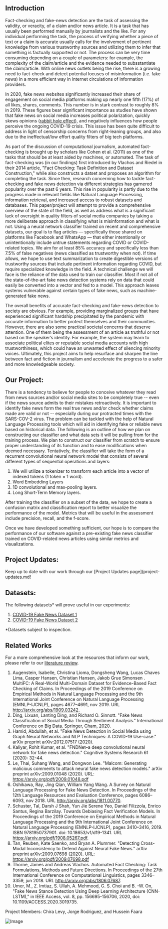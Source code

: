 ## Introduction
Fact-checking and fake-news detection are the task of assessing the validity, or veracity, of a claim and/or news article. It is a task that has usually been performed manually by journalists and the like. For any individual performing the task, the process of verifying whether a piece of text or a claim is accurate usually calls for the involvement of pertinent knowledge from various trustworthy sources and utilizing them to infer that something is factually supported or not. The process can be very time consuming depending on a couple of parameters: for example, the complexity of the claim/article and the evidence needed to subsstantiate the claim/article. With online news outlets being the rise, there is a growing need to fact-check and detect potential locuses of misinformation (i.e. fake news) in a more efficient way in internet circulations of information providers. 

In 2020, fake news websites significantly increased their share of engagement on social media platforms making up nearly one fifth (17%) of all likes, shares, comments. This number is in stark contrast to roughly 8% in 2019. These figures bear significant importance as studies have shown that fake news on social media increases political polarization, quickly skews opinions ([rabbit hole effect](https://www.nytimes.com/2019/03/29/technology/youtube-online-extremism.html)), and negatively influences how people perceive the ongoing COVID-19 crisis. This issue has been quite difficult to address in light of censorship concerns from right-leaning groups, and also due to the ineffectual/low effort quality filters of big tech platforms.

As part of the discussion of computational journalism, automated fact-checking is brought up by scholars like Cohen et al. (2011) as one of the tasks that should be at least aided by machines, or automated. The task of fact-checking was (in our findings) first introduced by Vlachos and Riedel in their 2014 article, "Fact Checking: Task Definition and Dataset Construction," while also constructs a datset and proposes an algorithm for completing the task. Since then, research concerning how to tackle fact-checking and fake news detection via different strategies has garnered popularity over the past 6 years. This rise in popularity is partly due to the progress made in relevant fields like Natural Language Processing, information retrieval, and increased access to robust datasets and databases. This paper/project will attempt to provide a comprehensive overview of the state of the field, as well as address what is a significant lack of oversight in quality filters of social media companies by taking a more deliberate approach in classifying what is misinformation and what is not. Using a neural network classifier trained on recent and comprehensive datasets, our goal is to flag articles — specifically those shared on platforms like Facebook and WhatsApp — that either intentionally or unintentionally include untrue statements regarding COVID or COVID-related topics. We aim for at least 85% accuracy and specifically less than 7.5% of false negatives (news classified as trustworthy when not). If time allows, we hope to use text summarization to create digestible versions of trustworthy sources that include pertinent information regarding COVID, but require specialized knowledge in the field. A technical challenge we will face is the reliance of the data used to train our classifier. Most if not all of the state-of-the-art fake news detection systems rely on data that could easily be converted into a vector and fed to a model. This approach leaves systems vulnerable against certain types 
of fake news, such as machine-generated fake news. 

The overall benefits of accurate fact-checking and fake-news detection to society are obvious. For example, providing marginalized groups that have experienced significant hardship precipitated by the pandemic with accurate information to better protect themselves and their communities. However, there are also some practical societal concerns that deserve attention. One of them being the assessment of an article as truthful or not based on the speaker’s identity. For example, the system may learn to associate political elites or reputable social media accounts with high trustworthiness, which could have an unwanted effect of silencing minority voices. Ultimately, this project aims to help resurface and sharpen the line between fact and fiction in journalism and accelerate the progress to a safer and more 
knowledgeable society.

## Our Project:
  There is a tendency to believe for people to conceive whatever they read from news sources and/or social media sites to be completely true -- even if the news source admits to their mistakes retroactively. It is important to identify fake news form the real true news and/or check whether claims made are valid or not -- especially during our protracted times with the SARS-COV-2 virus. The problem can be tackled with  the help of Natural Language Processing tools which will aid in identifying fake or reliable news based on historical data. The following is an outline of how we plan on constructing our classifier and what data sets it will be pulling from for the training process. 
  We plan to construct our classifier from scratch to ensure proper understanding of its function and to ease modifications when deemed necessary. Tentatively, the classifier will take the form of a recurrent convolutional neural network model that consists of several different types of sequential operations and layers:
1. We will utilize a tokenizer to transform each article into a vector of indexed tokens (1 token = 1 word).
2. Word Embedding Layers 
3. 1D convolutional and max-pooling layers.
4. Long Short-Term Memory layers.

After training the classifier on a subset of the data, we hope to create a confusion matrix and classification report to better visualize the performance of the model. Metrics that will be useful in the assessment include precision, recall, and the f-score. 

Once we have developed something sufficient, our hope is to compare the performance of our software against a pre-existing fake news classifier trained on COVID-related news articles using similar metrics and visualizations. 

## Project Updates: 
Keep up to date with our work through our [Project Updates page](project-updates.md! 

## Datasets:
The following datasets* will prove useful in our experiments:
1. [COVID-19 Fake News Dataset 1](https://www.kaggle.com/arashnic/covid19-fake-news)
2. [COVID-19 Fake News Dataset 2](https://www.kaggle.com/thesumitbanik/covid-fake-news-dataset)

*Datasets subject to inspection.

## Related Works
For a more comprehensive look at the resources that inform our work, please refer to our [literature review](literature-review.md).

1. Augenstein, Isabelle, Christina Lioma, Dongsheng Wang, Lucas Chaves Lima, Casper Hansen, Christian Hansen, Jakob Grue Simonsen . MultiFC: A Real-World Multi-Domain Dataset for Evidence-Based Fact Checking of Claims. In Proceedings of the 2019 Conference on Empirical Methods in Natural Language Processing and the 9th International Joint Conference on Natural Language Processing (EMNLP-IJCNLP), pages 4677–4691, nov 2019. URL http://arxiv.org/abs/1909.03242.
2. Ding, Lixuan, Lanting Ding, and Richard O. Sinnott. "Fake News Classification of Social Media Through Sentiment Analysis." International Conference on Big Data. Springer, Cham, 2020.
3. Hamid, Abdullah, et al. "Fake News Detection in Social Media using Graph Neural Networks and NLP Techniques: A COVID-19 Use-case." arXiv preprint arXiv:2012.07517 (2020).
4. Kaliyar, Rohit Kumar, et al. "FNDNet–a deep convolutional neural network for fake news detection." Cognitive Systems Research 61 (2020): 32-44.
5. Le, Thai, Suhang Wang, and Dongwon Lee. "Malcom: Generating malicious comments to attack neural fake news detection models." arXiv preprint arXiv:2009.01048 (2020). URL: https://arxiv.org/pdf/2009.01048.pdf
6. Oshikawa, Ray, Jing Qian, William Yang Wang. A Survey on Natural Language Processing for Fake News Detection. In Proceedings of the 12th Language Resources and Evaluation Conference, pages 6086–6093, nov 2018. URL http://arxiv.org/abs/1811.00770.
7. Schuster, Tal, Darsh J Shah, Yun Jie Serene Yeo, Daniel Filizzola, Enrico Santus, Regina Barzilay. Towards Debiasing Fact Verification Models. In Proceedings of the 2019 Conference on Empirical Methods in Natural Language Processing and the 9th International Joint Conference on Natural Language Processing (EMNLP-IJCNLP), pages 3410–3416, 2019. ISBN 9781950737901. doi: 10.18653/v1/d19-1341. URL https://arxiv.org/pdf/1908.05267.pdf.
8. Tan, Reuben, Kate Saenko, and Bryan A. Plummer. "Detecting Cross-Modal Inconsistency to Defend Against Neural Fake News." arXiv preprint arXiv:2009.07698 (2020). URL: https://arxiv.org/pdf/2009.07698.pdf
9. Thorne, James and Andreas Vlachos. Automated Fact Checking: Task Formulations, Methods and Future Directions. In Proceedings of the 27th International Conference on Computational Linguistics, pages 3346–3359, jun 2018. URL http://arxiv.org/abs/1806.07687.
10. Umer, M., Z. Imtiaz, S. Ullah, A. Mehmood, G. S. Choi and B. -W. On, "Fake News Stance Detection Using Deep Learning Architecture (CNN-LSTM)," in IEEE Access, vol. 8, pp. 156695-156706, 2020, doi: 10.1109/ACCESS.2020.3019735.

Project Members: Chira Levy, Jorge Rodriguez, and Hussein Faara

![Image](https://ichef.bbci.co.uk/images/ic/400xn/p088bnqx.jpg)

